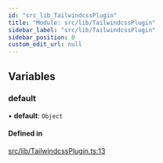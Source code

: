```yaml
---
id: "src_lib_TailwindcssPlugin"
title: "Module: src/lib/TailwindcssPlugin"
sidebar_label: "src/lib/TailwindcssPlugin"
sidebar_position: 0
custom_edit_url: null
---
```


## Variables

### default

• **default**: `Object`

#### Defined in

[src/lib/TailwindcssPlugin.ts:13](https://github.com/pantheon-systems/decoupled-kit-js/blob/fe58c2b6/packages/wordpress-kit/src/lib/TailwindcssPlugin.ts#L13)
